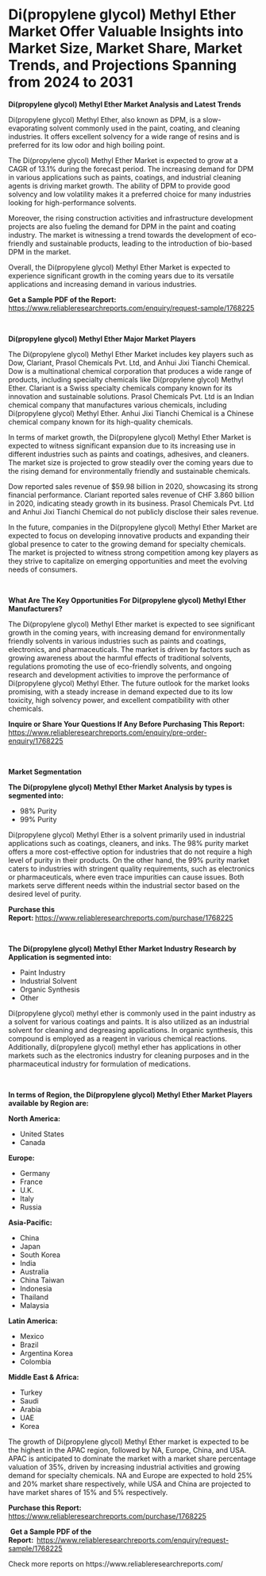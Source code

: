 <p><h1>Di(propylene glycol) Methyl Ether Market Offer Valuable Insights into Market Size, Market Share, Market Trends, and Projections Spanning from 2024 to 2031</h1></p><p><strong>Di(propylene glycol) Methyl Ether Market Analysis and Latest Trends</strong></p>
<p><p>Di(propylene glycol) Methyl Ether, also known as DPM, is a slow-evaporating solvent commonly used in the paint, coating, and cleaning industries. It offers excellent solvency for a wide range of resins and is preferred for its low odor and high boiling point. </p><p>The Di(propylene glycol) Methyl Ether Market is expected to grow at a CAGR of 13.1% during the forecast period. The increasing demand for DPM in various applications such as paints, coatings, and industrial cleaning agents is driving market growth. The ability of DPM to provide good solvency and low volatility makes it a preferred choice for many industries looking for high-performance solvents.</p><p>Moreover, the rising construction activities and infrastructure development projects are also fueling the demand for DPM in the paint and coating industry. The market is witnessing a trend towards the development of eco-friendly and sustainable products, leading to the introduction of bio-based DPM in the market.</p><p>Overall, the Di(propylene glycol) Methyl Ether Market is expected to experience significant growth in the coming years due to its versatile applications and increasing demand in various industries.</p></p>
<p><strong>Get a Sample PDF of the Report:&nbsp;</strong> <a href="https://www.reliableresearchreports.com/enquiry/request-sample/1768225">https://www.reliableresearchreports.com/enquiry/request-sample/1768225</a></p>
<p>&nbsp;</p>
<p><strong>Di(propylene glycol) Methyl Ether Major Market Players</strong></p>
<p><p>The Di(propylene glycol) Methyl Ether Market includes key players such as Dow, Clariant, Prasol Chemicals Pvt. Ltd, and Anhui Jixi Tianchi Chemical. Dow is a multinational chemical corporation that produces a wide range of products, including specialty chemicals like Di(propylene glycol) Methyl Ether. Clariant is a Swiss specialty chemicals company known for its innovation and sustainable solutions. Prasol Chemicals Pvt. Ltd is an Indian chemical company that manufactures various chemicals, including Di(propylene glycol) Methyl Ether. Anhui Jixi Tianchi Chemical is a Chinese chemical company known for its high-quality chemicals.</p><p>In terms of market growth, the Di(propylene glycol) Methyl Ether Market is expected to witness significant expansion due to its increasing use in different industries such as paints and coatings, adhesives, and cleaners. The market size is projected to grow steadily over the coming years due to the rising demand for environmentally friendly and sustainable chemicals.</p><p>Dow reported sales revenue of $59.98 billion in 2020, showcasing its strong financial performance. Clariant reported sales revenue of CHF 3.860 billion in 2020, indicating steady growth in its business. Prasol Chemicals Pvt. Ltd and Anhui Jixi Tianchi Chemical do not publicly disclose their sales revenue.</p><p>In the future, companies in the Di(propylene glycol) Methyl Ether Market are expected to focus on developing innovative products and expanding their global presence to cater to the growing demand for specialty chemicals. The market is projected to witness strong competition among key players as they strive to capitalize on emerging opportunities and meet the evolving needs of consumers.</p></p>
<p>&nbsp;</p>
<p><strong>What Are The Key Opportunities For Di(propylene glycol) Methyl Ether Manufacturers?</strong></p>
<p><p>The Di(propylene glycol) Methyl Ether market is expected to see significant growth in the coming years, with increasing demand for environmentally friendly solvents in various industries such as paints and coatings, electronics, and pharmaceuticals. The market is driven by factors such as growing awareness about the harmful effects of traditional solvents, regulations promoting the use of eco-friendly solvents, and ongoing research and development activities to improve the performance of Di(propylene glycol) Methyl Ether. The future outlook for the market looks promising, with a steady increase in demand expected due to its low toxicity, high solvency power, and excellent compatibility with other chemicals.</p></p>
<p><strong>Inquire or Share Your Questions If Any Before Purchasing This Report:</strong> <a href="https://www.reliableresearchreports.com/enquiry/pre-order-enquiry/1768225">https://www.reliableresearchreports.com/enquiry/pre-order-enquiry/1768225</a></p>
<p>&nbsp;</p>
<p><strong>Market Segmentation</strong></p>
<p><strong>The Di(propylene glycol) Methyl Ether Market Analysis by types is segmented into:</strong></p>
<p><ul><li>98% Purity</li><li>99% Purity</li></ul></p>
<p><p>Di(propylene glycol) Methyl Ether is a solvent primarily used in industrial applications such as coatings, cleaners, and inks. The 98% purity market offers a more cost-effective option for industries that do not require a high level of purity in their products. On the other hand, the 99% purity market caters to industries with stringent quality requirements, such as electronics or pharmaceuticals, where even trace impurities can cause issues. Both markets serve different needs within the industrial sector based on the desired level of purity.</p></p>
<p><strong>Purchase this Report:&nbsp;</strong><a href="https://www.reliableresearchreports.com/purchase/1768225">https://www.reliableresearchreports.com/purchase/1768225</a></p>
<p>&nbsp;</p>
<p><strong>The Di(propylene glycol) Methyl Ether Market Industry Research by Application is segmented into:</strong></p>
<p><ul><li>Paint Industry</li><li>Industrial Solvent</li><li>Organic Synthesis</li><li>Other</li></ul></p>
<p><p>Di(propylene glycol) methyl ether is commonly used in the paint industry as a solvent for various coatings and paints. It is also utilized as an industrial solvent for cleaning and degreasing applications. In organic synthesis, this compound is employed as a reagent in various chemical reactions. Additionally, di(propylene glycol) methyl ether has applications in other markets such as the electronics industry for cleaning purposes and in the pharmaceutical industry for formulation of medications.</p></p>
<p>&nbsp;</p>
<p><strong>In terms of Region, the Di(propylene glycol) Methyl Ether Market Players available by Region are:</strong></p>
<p>
    <p> <strong> North America: </strong>
        <ul>
            <li>United States</li>
            <li>Canada</li>
        </ul>
        </p> 
    <p> <strong> Europe: </strong>
        <ul>
            <li>Germany</li>
            <li>France</li>
            <li>U.K.</li>
            <li>Italy</li>
            <li>Russia</li>
        </ul>
        </p> 
    <p> <strong> Asia-Pacific: </strong>
        <ul>
            <li>China</li>
            <li>Japan</li>
            <li>South Korea</li>
            <li>India</li>
            <li>Australia</li>
            <li>China Taiwan</li>
            <li>Indonesia</li>
            <li>Thailand</li>
            <li>Malaysia</li>
        </ul>
        </p> 
    <p> <strong> Latin America: </strong>
        <ul>
            <li>Mexico</li>
            <li>Brazil</li>
            <li>Argentina Korea</li>
            <li>Colombia</li>
        </ul>
        </p> 
    <p> <strong> Middle East & Africa: </strong>
        <ul>
            <li>Turkey</li>
            <li>Saudi</li>
            <li>Arabia</li>
            <li>UAE</li>
            <li>Korea</li>
        </ul>
    </p>
    </p>
<p><p>The growth of Di(propylene glycol) Methyl Ether market is expected to be the highest in the APAC region, followed by NA, Europe, China, and USA. APAC is anticipated to dominate the market with a market share percentage valuation of 35%, driven by increasing industrial activities and growing demand for specialty chemicals. NA and Europe are expected to hold 25% and 20% market share respectively, while USA and China are projected to have market shares of 15% and 5% respectively.</p></p>
<p><strong>Purchase this Report: </strong><a href="https://www.reliableresearchreports.com/purchase/1768225">https://www.reliableresearchreports.com/purchase/1768225</a></p>
<p>&nbsp;<strong>Get a Sample PDF of the Report:&nbsp;&nbsp;</strong><a href="https://www.reliableresearchreports.com/enquiry/request-sample/1768225">https://www.reliableresearchreports.com/enquiry/request-sample/1768225</a></p>
<p><strong></strong></p>
<p>Check more reports on https://www.reliableresearchreports.com/</p>